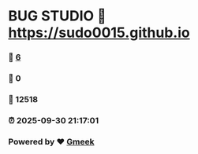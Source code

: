 # BUG STUDIO :link: https://sudo0015.github.io 
### :page_facing_up: [6](https://sudo0015.github.io/tag.html) 
### :speech_balloon: 0 
### :hibiscus: 12518 
### :alarm_clock: 2025-09-30 21:17:01 
### Powered by :heart: [Gmeek](https://github.com/Meekdai/Gmeek)
